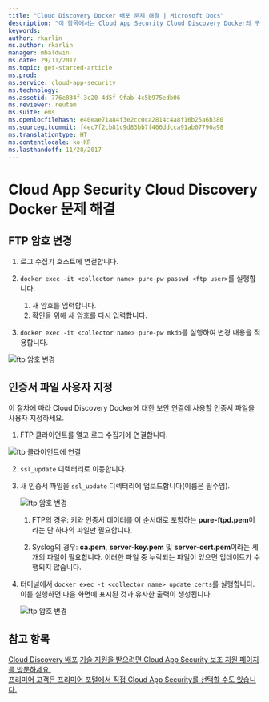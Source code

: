 ```yaml
---
title: "Cloud Discovery Docker 배포 문제 해결 | Microsoft Docs"
description: "이 항목에서는 Cloud App Security Cloud Discovery Docker의 구성을 수정하는 프로세스를 설명합니다."
keywords: 
author: rkarlin
ms.author: rkarlin
manager: mbaldwin
ms.date: 29/11/2017
ms.topic: get-started-article
ms.prod: 
ms.service: cloud-app-security
ms.technology: 
ms.assetid: 776e834f-3c20-4d5f-9fab-4c5b975edb06
ms.reviewer: reutam
ms.suite: ems
ms.openlocfilehash: e40eae71a84f3e2cc0ca2814c4a8f16b25a6b380
ms.sourcegitcommit: f4ec7f2cb81c9d83bb7f406ddcca91ab07790a98
ms.translationtype: HT
ms.contentlocale: ko-KR
ms.lasthandoff: 11/28/2017
---
```

# <a name="troubleshooting-the-cloud-app-security-cloud-discovery-docker"></a>Cloud App Security Cloud Discovery Docker 문제 해결

## <a name="changing-the-ftp-password"></a>FTP 암호 변경


1. 로그 수집기 호스트에 연결합니다.

2.  `docker exec -it <collector name> pure-pw passwd <ftp user>`를 실행합니다.

    1. 새 암호를 입력합니다.
    2. 확인을 위해 새 암호를 다시 입력합니다.
 
3.  `docker exec -it <collector name> pure-pw mkdb`를 실행하여 변경 내용을 적용합니다.


  ![ftp 암호 변경](./media/ftp-connect.png)

## <a name="customize-certificate-files"></a>인증서 파일 사용자 지정

이 절차에 따라 Cloud Discovery Docker에 대한 보안 연결에 사용할 인증서 파일을 사용자 지정하세요.

1.  FTP 클라이언트를 열고 로그 수집기에 연결합니다.

  ![ftp 클라이언트에 연결](./media/ftp-connect.png)

2.  `ssl_update` 디렉터리로 이동합니다.
3.  새 인증서 파일을 `ssl_update` 디렉터리에 업로드합니다(이름은 필수임).

    ![ftp 암호 변경](./media/new-certs.png)

    1.  FTP의 경우: 키와 인증서 데이터를 이 순서대로 포함하는 **pure-ftpd.pem**이라는 단 하나의 파일만 필요합니다.
    
    2.  Syslog의 경우: **ca.pem**, **server-key.pem** 및 **server-cert.pem**이라는 세 개의 파일이 필요합니다. 이러한 파일 중 누락되는 파일이 있으면 업데이트가 수행되지 않습니다.

4.  터미널에서 `docker exec -t <collector name> update_certs`를 실행합니다. 이를 실행하면 다음 화면에 표시된 것과 유사한 출력이 생성됩니다.

    ![ftp 암호 변경](./media/update-certs.png)

## <a name="see-also"></a>참고 항목
[Cloud Discovery 배포](set-up-cloud-discovery.md)
[기술 지원을 받으려면 Cloud App Security 보조 지원 페이지를 방문하세요.](http://support.microsoft.com/oas/default.aspx?prid=16031)  
[프리미어 고객은 프리미어 포털에서 직접 Cloud App Security를 선택할 수도 있습니다.](https://premier.microsoft.com/)

